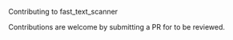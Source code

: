 Contributing to fast_text_scanner

Contributions are welcome by submitting a PR for to be reviewed. 